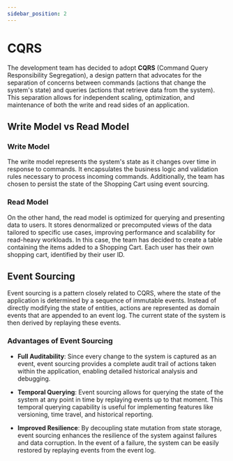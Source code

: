 ```yaml
---
sidebar_position: 2
---
```


# CQRS 

The development team has decided to adopt **CQRS** (Command Query Responsibility Segregation), a design pattern that advocates for the separation of concerns between commands (actions that change the system's state) and queries (actions that retrieve data from the system). This separation allows for independent scaling, optimization, and maintenance of both the write and read sides of an application.

## Write Model vs Read Model

### Write Model
The write model represents the system's state as it changes over time in response to commands. It encapsulates the business logic and validation rules necessary to process incoming commands. Additionally, the team has chosen to persist the state of the Shopping Cart using event sourcing.

### Read Model
On the other hand, the read model is optimized for querying and presenting data to users. It stores denormalized or precomputed views of the data tailored to specific use cases, improving performance and scalability for read-heavy workloads. In this case, the team has decided to create a table containing the items added to a Shopping Cart. Each user has their own shopping cart, identified by their user ID.

## Event Sourcing
Event sourcing is a pattern closely related to CQRS, where the state of the application is determined by a sequence of immutable events. Instead of directly modifying the state of entities, actions are represented as domain events that are appended to an event log. The current state of the system is then derived by replaying these events.

### Advantages of Event Sourcing

- **Full Auditability**: Since every change to the system is captured as an event, event sourcing provides a complete audit trail of actions taken within the application, enabling detailed historical analysis and debugging.

- **Temporal Querying**: Event sourcing allows for querying the state of the system at any point in time by replaying events up to that moment. This temporal querying capability is useful for implementing features like versioning, time travel, and historical reporting.

- **Improved Resilience**: By decoupling state mutation from state storage, event sourcing enhances the resilience of the system against failures and data corruption. In the event of a failure, the system can be easily restored by replaying events from the event log.

